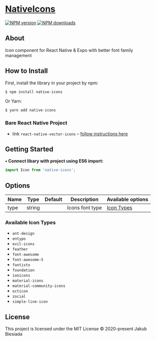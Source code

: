 # [NativeIcons](https://github.com/native-ly/native-icons)

[![NPM version](http://img.shields.io/npm/v/native-icons.svg?style=flat-square)](https://www.npmjs.com/package/native-icons)
[![NPM downloads](http://img.shields.io/npm/dm/native-icons.svg?style=flat-square)](https://www.npmjs.com/package/native-icons)

## About
Icon component for React Native & Expo with better font family management

## How to Install
First, install the library in your project by npm:
```sh
$ npm install native-icons
```

Or Yarn:
```sh
$ yarn add native-icons
```

### Bare React Native Project
- link `react-native-vector-icons` – [follow instructions here](https://github.com/oblador/react-native-vector-icons#installation)

## Getting Started
**• Connect libary with project using ES6 import:**
```js
import Icon from 'native-icons';
```

## Options
Name | Type | Default | Description | Available options
-|-|-|-|-
type | string | ` ` | Icons font type | [Icon Types](https://github.com/native-ly/native-icons##available-icon-types)

### Available Icon Types

- `ant-design`
- `entypo`
- `evil-icons`
- `feather`
- `font-awesome`
- `font-awesome-5`
- `fontisto`
- `foundation`
- `ionicons`
- `material-icons`
- `material-community-icons`
- `octicon`
- `zocial`
- `simple-line-icon`

## License
This project is licensed under the MIT License © 2020-present Jakub Biesiada
